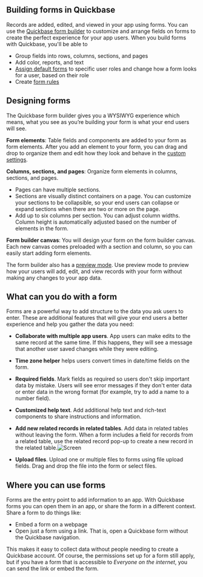 ## Building forms in Quickbase

Records are added, edited, and viewed in your app using forms. You can use the [Quickbase form builder](https://helpv2.quickbase.com/hc/en-us/articles/14932802607636) to customize and arrange fields on forms to create the perfect experience for your app users. When you build forms with Quickbase, you'll be able to

-   Group fields into rows, columns, sections, and pages
-   Add color, reports, and text
-   [Assign default forms](https://helpv2.quickbase.com/hc/en-us/articles/15153300583444) to specific user roles and change how a form looks for a user, based on their role 
-   Create [form rules](https://helpv2.quickbase.com/hc/en-us/articles/15342169525396)

## Designing forms

The Quickbase form builder gives you a WYSIWYG experience which means, what you see as you’re building your form is what your end users will see. 

**Form elements**: Table fields and components are added to your form as form elements. After you add an element to your form, you can drag and drop to organize them and edit how they look and behave in the [custom settings](https://helpv2.quickbase.com/hc/en-us/articles/14942938504724). 

**Columns, sections, and pages**: Organize form elements in columns, sections, and pages.

-   Pages can have multiple sections.
-   Sections are visually distinct containers on a page. You can customize your sections to be collapsible, so your end users can collapse or expand sections when there are two or more on the page.
-   Add up to six columns per section. You can adjust column widths. Column height is automatically adjusted based on the number of elements in the form.  

**Form builder canvas**: You will design your form on the form builder canvas. Each new canvas comes preloaded with a section and column, so you can easily start adding form elements. 

The form builder also has a [preview mode](https://helpv2.quickbase.com/hc/en-us/articles/14942005711508). Use preview mode to preview how your users will add, edit, and view records with your form without making any changes to your app data.

## What can you do with a form

Forms are a powerful way to add structure to the data you ask users to enter. These are additional features that will give your end users a better experience and help you gather the data you need: 

-   **Collaborate with multiple app users**. App users can make edits to the same record at the same time. If this happens, they will see a message that another user saved changes while they were editing. 
    
-   **Time zone helper** helps users convert times in date/time fields on the form.
    
-   **Required fields**. Mark fields as required so users don't skip important data by mistake. Users will see error messages if they don't enter data or enter data in the wrong format (for example, try to add a name to a number field).
    
-   **Customized help text**. Add additional help text and rich-text components to share instructions and information.
    
-   **Add new related records in related tables**. Add data in related tables without leaving the form. When a form includes a field for records from a related table, use the related record pop-up to create a new record in the related table.![Screen](https://helpv2.quickbase.com/hc/article_attachments/16308339182484)
    
-   **Upload files**. Upload one or multiple files to forms using file upload fields. Drag and drop the file into the form or select files.
    

## Where you can use forms

Forms are the entry point to add information to an app. With Quickbase forms you can open them in an app, or share the form in a different context. Share a form to do things like:

-   Embed a form on a webpage
-   Open just a form using a link. That is, open a Quickbase form without the Quickbase navigation. 

This makes it easy to collect data without people needing to create a Quickbase account. Of course, the permissions set up for a form still apply, but if you have a form that is accessible to _Everyone on the internet_, you can send the link or embed the form.